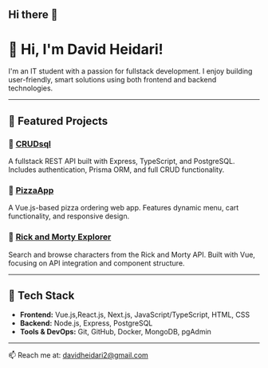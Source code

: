 ## Hi there 👋

<!--
**Fullstack-David/Fullstack-David** is a ✨ _special_ ✨ repository because its `README.md` (this file) appears on your GitHub profile.

Here are some ideas to get you started:

- 🔭 I’m currently working on ...
- 🌱 I’m currently learning ...
- 👯 I’m looking to collaborate on ...
- 🤔 I’m looking for help with ...
- 💬 Ask me about ...
- 📫 How to reach me: ...
- 😄 Pronouns: ...
- ⚡ Fun fact: ...
-->


# 👋 Hi, I'm David Heidari!

I'm an IT student with a passion for fullstack development. I enjoy building user-friendly, smart solutions using both frontend and backend technologies.

---

## 💼 Featured Projects

### 🔹 [CRUDsql](https://github.com/Fullstack-David/crudsql)  
A fullstack REST API built with Express, TypeScript, and PostgreSQL. Includes authentication, Prisma ORM, and full CRUD functionality.

### 🔹 [PizzaApp](https://github.com/Fullstack-David/pizza-app)  
A Vue.js-based pizza ordering web app. Features dynamic menu, cart functionality, and responsive design.

### 🔹 [Rick and Morty Explorer](https://github.com/Fullstack-David/rick-morty-explorer)  
Search and browse characters from the Rick and Morty API. Built with Vue, focusing on API integration and component structure.

---

## 🧠 Tech Stack
- **Frontend:** Vue.js,React.js, Next.js, JavaScript/TypeScript, HTML, CSS  
- **Backend:** Node.js, Express, PostgreSQL  
- **Tools & DevOps:** Git, GitHub, Docker, MongoDB, pgAdmin

---

📫 Reach me at: davidheidari2@gmail.com

